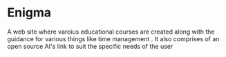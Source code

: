 # Enigma
A web site where varoius educational courses are created along with the guidance for various things like time management . 
It also comprises of an open source AI's link to suit the specific needs of the user
